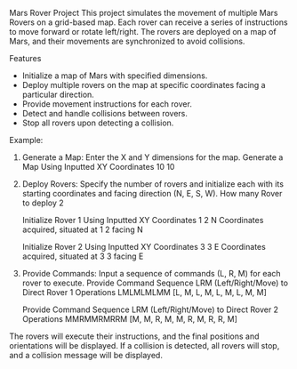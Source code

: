 Mars Rover Project
This project simulates the movement of multiple Mars Rovers on a grid-based map. Each rover can receive a series of instructions to move forward or rotate left/right. The rovers are deployed on a map of Mars, and their movements are synchronized to avoid collisions.

Features
- Initialize a map of Mars with specified dimensions.
- Deploy multiple rovers on the map at specific coordinates facing a particular direction.
- Provide movement instructions for each rover.
- Detect and handle collisions between rovers.
- Stop all rovers upon detecting a collision.

Example:
1. Generate a Map: Enter the X and Y dimensions for the map.
      Generate a Map Using Inputted XY Coordinates
      10 10

2. Deploy Rovers: Specify the number of rovers and initialize each with its starting coordinates and facing direction (N, E, S, W).
      How many Rover to deploy
      2
      
      Initialize Rover 1 Using Inputted XY Coordinates
      1 2 N
      Coordinates acquired, situated at 1 2 facing N
      
      Initialize Rover 2 Using Inputted XY Coordinates
      3 3 E
      Coordinates acquired, situated at 3 3 facing E

3. Provide Commands: Input a sequence of commands (L, R, M) for each rover to execute.
      Provide Command Sequence LRM (Left/Right/Move) to Direct Rover 1 Operations
      LMLMLMLMM
      [L, M, L, M, L, M, L, M, M]
      
      Provide Command Sequence LRM (Left/Right/Move) to Direct Rover 2 Operations
      MMRMMRMRRM
      [M, M, R, M, M, R, M, R, R, M]


The rovers will execute their instructions, and the final positions and orientations will be displayed. If a collision is detected, all rovers will stop, and a collision message will be displayed.
